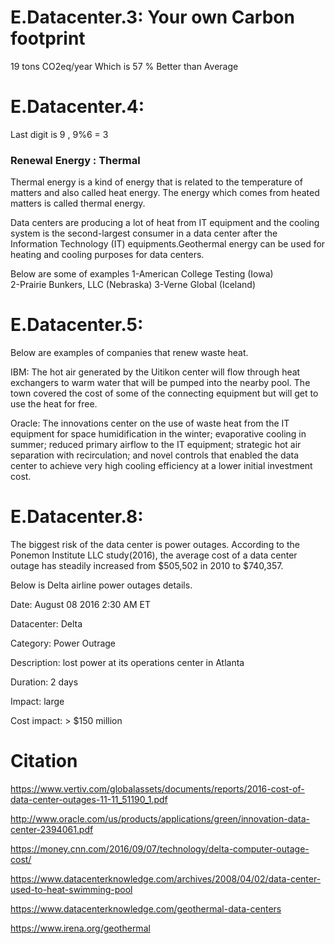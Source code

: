 
# E.Datacenter.3: Your own Carbon footprint


19 tons CO2eq/year  Which is 57 % Better than Average

# E.Datacenter.4:

Last digit is 9 , 9%6 = 3

### Renewal Energy : Thermal 

Thermal energy is a kind of energy that is related to the temperature of matters and also called heat energy. The energy which comes from heated matters is called thermal energy.

Data centers are producing a lot of heat from IT equipment and the cooling system is the second-largest consumer in a data center after the Information Technology (IT) equipments.Geothermal energy can be used for heating and cooling purposes for data centers.

Below are some of examples
1-American College Testing (Iowa)  
2-Prairie Bunkers, LLC (Nebraska)
3-Verne Global (Iceland)  


# E.Datacenter.5:


Below are examples of companies that renew waste heat.

IBM: The hot air generated by the Uitikon center will flow through heat exchangers to warm water that will be pumped into the nearby pool. The town covered the cost of some of the connecting equipment but will get to use the heat for free.

Oracle: The innovations center on the use of waste heat from the IT equipment for space humidification in the winter; evaporative cooling in summer; reduced primary airflow to the IT equipment; strategic hot air separation with recirculation; and novel controls that enabled the data center to achieve very high cooling efficiency at a lower initial investment cost.

# E.Datacenter.8:

The biggest risk of the data center is power outages. According to the Ponemon Institute LLC study(2016), the average cost of a data center outage has steadily increased from $505,502 in 2010 to $740,357.

Below is Delta airline power outages details.

Date: August 08 2016 2:30 AM ET

Datacenter: Delta

Category: Power Outrage

Description: lost power at its operations center in Atlanta 

Duration: 2 days

Impact: large

Cost impact: > $150 million



# Citation 
https://www.vertiv.com/globalassets/documents/reports/2016-cost-of-data-center-outages-11-11_51190_1.pdf

http://www.oracle.com/us/products/applications/green/innovation-data-center-2394061.pdf

https://money.cnn.com/2016/09/07/technology/delta-computer-outage-cost/

https://www.datacenterknowledge.com/archives/2008/04/02/data-center-used-to-heat-swimming-pool

https://www.datacenterknowledge.com/geothermal-data-centers

https://www.irena.org/geothermal

